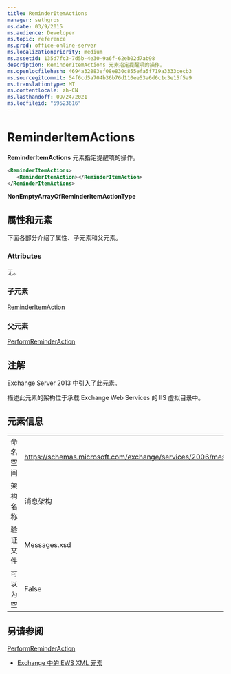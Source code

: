 ```yaml
---
title: ReminderItemActions
manager: sethgros
ms.date: 03/9/2015
ms.audience: Developer
ms.topic: reference
ms.prod: office-online-server
ms.localizationpriority: medium
ms.assetid: 135d7fc3-7d5b-4e30-9a6f-62eb02d7ab98
description: ReminderItemActions 元素指定提醒项的操作。
ms.openlocfilehash: 4694a32883ef08e830c855efa5f719a3333cecb3
ms.sourcegitcommit: 54f6cd5a704b36b76d110ee53a6d6c1c3e15f5a9
ms.translationtype: MT
ms.contentlocale: zh-CN
ms.lasthandoff: 09/24/2021
ms.locfileid: "59523616"
---
```

# <a name="reminderitemactions"></a>ReminderItemActions

**ReminderItemActions** 元素指定提醒项的操作。 
  
```XML
<ReminderItemActions>
   <ReminderItemAction></ReminderItemAction>
</ReminderItemActions>
```

 **NonEmptyArrayOfReminderItemActionType**
## <a name="attributes-and-elements"></a>属性和元素

下面各部分介绍了属性、子元素和父元素。
  
### <a name="attributes"></a>Attributes

无。
  
### <a name="child-elements"></a>子元素

[ReminderItemAction](reminderitemaction.md)
  
### <a name="parent-elements"></a>父元素

[PerformReminderAction](performreminderaction.md)
  
## <a name="remarks"></a>注解

Exchange Server 2013 中引入了此元素。
  
描述此元素的架构位于承载 Exchange Web Services 的 IIS 虚拟目录中。
  
## <a name="element-information"></a>元素信息

|||
|:-----|:-----|
|命名空间  <br/> |https://schemas.microsoft.com/exchange/services/2006/messages  <br/> |
|架构名称  <br/> |消息架构  <br/> |
|验证文件  <br/> |Messages.xsd  <br/> |
|可以为空  <br/> |False  <br/> |
   
## <a name="see-also"></a>另请参阅



[PerformReminderAction](performreminderaction.md)


- [Exchange 中的 EWS XML 元素](ews-xml-elements-in-exchange.md)


